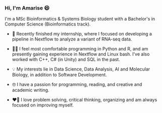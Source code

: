 ### Hi, I'm Amarise 😄

I'm a MSc Bioinformatics & Systems Biology student with a Bachelor's in Computer Science (Bioinformatics track).

- :dna: Recently finished my internship, where I focused on developing a pipeline in Nextflow to analyze a variant of RNA-seq data.

- :technologist: I feel most comfortable programming in Python and R, and am presently gaining experience in Nextflow and Linux bash. I've also worked with C++, C# (in Unity) and SQL in the past.

- :bulb: My interests lie in Data Science, Data Analysis, AI and Molecular Biology, in addition to Software Development.
  
- 🤓 I have a passion for programming, reading, and creative and academic writing.
  
- :heart_on_fire: I love problem solving, critical thinking, organizing and am always focused on improving myself.



<!--
**amarisesilie/amarisesilie** is a ✨ _special_ ✨ repository because its `README.md` (this file) appears on your GitHub profile.

[![Amarise Silié's GitHub stats](https://github-readme-stats.vercel.app/api?username=amarisesilie)](https://github.com/anuraghazra/github-readme-stats)

Here are some ideas to get you started:

- 🔭 I’m currently working on ...
- 🌱 I’m currently learning ...
- 👯 I’m looking to collaborate on ...
- 🤔 I’m looking for help with ...
- 💬 Ask me about ...
- 
- 😄 Pronouns: ...
- ⚡ Fun fact: ...
-->

